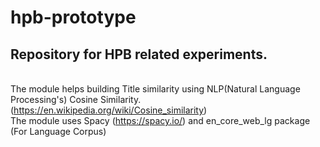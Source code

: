 # hpb-prototype
## Repository for HPB related experiments.
<br> The module helps building Title similarity using NLP(Natural Language Processing's) Cosine Similarity. (https://en.wikipedia.org/wiki/Cosine_similarity)
<br> The module uses Spacy (https://spacy.io/) and en_core_web_lg package (For Language Corpus)
